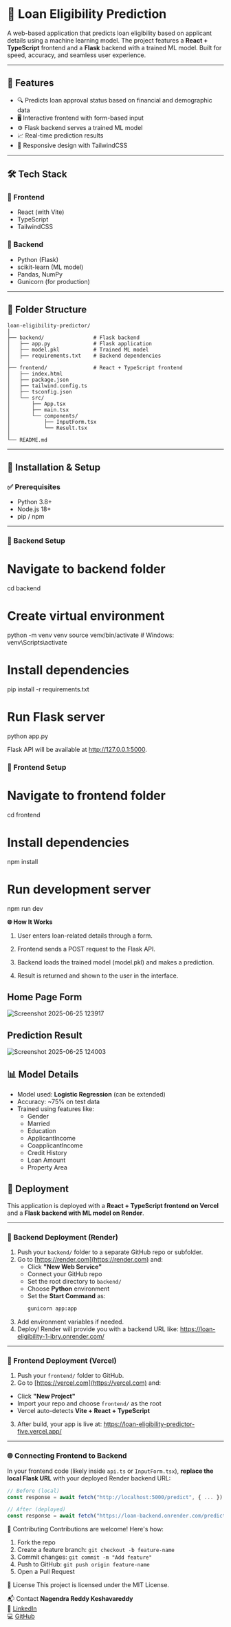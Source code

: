 # 🚀 Loan Eligibility Prediction

A web-based application that predicts loan eligibility based on applicant details using a machine learning model. The project features a **React + TypeScript** frontend and a **Flask** backend with a trained ML model. Built for speed, accuracy, and seamless user experience.

---

## 📌 Features

- 🔍 Predicts loan approval status based on financial and demographic data
- 🖥️ Interactive frontend with form-based input
- ⚙️ Flask backend serves a trained ML model
- 📈 Real-time prediction results
- 🎨 Responsive design with TailwindCSS

---

## 🛠 Tech Stack

### 🔹 Frontend
- React (with Vite)
- TypeScript
- TailwindCSS

### 🔹 Backend
- Python (Flask)
- scikit-learn (ML model)
- Pandas, NumPy
- Gunicorn (for production)

---
## 📁 Folder Structure

```
loan-eligibility-predictor/
│
├── backend/                # Flask backend
│   ├── app.py              # Flask application
│   ├── model.pkl           # Trained ML model
│   ├── requirements.txt    # Backend dependencies
│
├── frontend/               # React + TypeScript frontend
│   ├── index.html
│   ├── package.json
│   ├── tailwind.config.ts
│   ├── tsconfig.json
│   └── src/
│       ├── App.tsx
│       ├── main.tsx
│       └── components/
│           ├── InputForm.tsx
│           └── Result.tsx
│
└── README.md
```



---

## 🧪 Installation & Setup

### ✅ Prerequisites
- Python 3.8+
- Node.js 18+
- pip / npm

---

### 🔧 Backend Setup

# Navigate to backend folder
cd backend

# Create virtual environment
python -m venv venv
source venv/bin/activate   # Windows: venv\Scripts\activate

# Install dependencies
pip install -r requirements.txt

# Run Flask server
python app.py

Flask API will be available at http://127.0.0.1:5000.


### 🎨 Frontend Setup

# Navigate to frontend folder
cd frontend

# Install dependencies
npm install

# Run development server
npm run dev

**🌐 How It Works**
1. User enters loan-related details through a form.

2. Frontend sends a POST request to the Flask API.

3. Backend loads the trained model (model.pkl) and makes a prediction.

4. Result is returned and shown to the user in the interface.


## Home Page Form	

![Screenshot 2025-06-25 123917](https://github.com/user-attachments/assets/39cf11ad-d419-43a3-b9b6-5911411d0deb)



## Prediction Result

![Screenshot 2025-06-25 124003](https://github.com/user-attachments/assets/433b5e50-4761-461f-a546-871ac2f94c0f)


## 📊 Model Details

- Model used: **Logistic Regression** (can be extended)
- Accuracy: ~75% on test data
- Trained using features like:
  - Gender
  - Married
  - Education
  - ApplicantIncome
  - CoapplicantIncome
  - Credit History
  - Loan Amount
  - Property Area

## 🚀 Deployment

This application is deployed with a **React + TypeScript frontend on Vercel** and a **Flask backend with ML model on Render**.

---

### 🔧 Backend Deployment (Render)

1. Push your `backend/` folder to a separate GitHub repo or subfolder.
2. Go to [https://render.com](https://render.com) and:
   - Click **"New Web Service"**
   - Connect your GitHub repo
   - Set the root directory to `backend/`
   - Choose **Python** environment
   - Set the **Start Command** as:
     ```bash
     gunicorn app:app
     ```
3. Add environment variables if needed.
4. Deploy! Render will provide you with a backend URL like: https://loan-eligibility-1-ibry.onrender.com/


---

### 🎨 Frontend Deployment (Vercel)

1. Push your `frontend/` folder to GitHub.
2. Go to [https://vercel.com](https://vercel.com) and:
- Click **"New Project"**
- Import your repo and choose `frontend/` as the root
- Vercel auto-detects **Vite + React + TypeScript**
3. After build, your app is live at: https://loan-eligibility-predictor-five.vercel.app/


---

### 🌐 Connecting Frontend to Backend

In your frontend code (likely inside `api.ts` or `InputForm.tsx`), **replace the local Flask URL** with your deployed Render backend URL:

```ts
// Before (local)
const response = await fetch("http://localhost:5000/predict", { ... })

// After (deployed)
const response = await fetch("https://loan-backend.onrender.com/predict", { ... })

```

🤝 Contributing
Contributions are welcome! Here's how:
1. Fork the repo  
2. Create a feature branch: `git checkout -b feature-name`  
3. Commit changes: `git commit -m "Add feature"`  
4. Push to GitHub: `git push origin feature-name`  
5. Open a Pull Request

📄 License
This project is licensed under the MIT License.

📬 Contact
**Nagendra Reddy Keshavareddy**  
📧 [LinkedIn](https://www.linkedin.com/in/keshavareddy-nagendra-reddy-672127256)  
💻 [GitHub](https://github.com/nagendrared)












